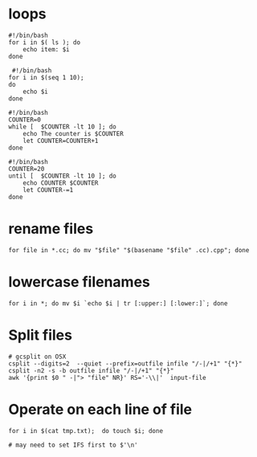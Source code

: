 # loops
```
#!/bin/bash
for i in $( ls ); do
    echo item: $i
done
```

```
 #!/bin/bash
for i in $(seq 1 10);
do
    echo $i
done
```

```
#!/bin/bash 
COUNTER=0
while [  $COUNTER -lt 10 ]; do
    echo The counter is $COUNTER
    let COUNTER=COUNTER+1 
done
```

```
#!/bin/bash
COUNTER=20
until [  $COUNTER -lt 10 ]; do
    echo COUNTER $COUNTER
    let COUNTER-=1
done
```

# rename files
```
for file in *.cc; do mv "$file" "$(basename "$file" .cc).cpp"; done
```

# lowercase filenames
```
for i in *; do mv $i `echo $i | tr [:upper:] [:lower:]`; done
```

# Split files
```
# gcsplit on OSX
csplit --digits=2  --quiet --prefix=outfile infile "/-|/+1" "{*}"
csplit -n2 -s -b outfile infile "/-|/+1" "{*}"
awk '{print $0 " -|"> "file" NR}' RS='-\\|'  input-file
```

# Operate on each line of file
```
for i in $(cat tmp.txt);  do touch $i; done

# may need to set IFS first to $'\n'
```